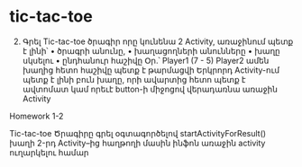 # tic-tac-toe
2. Գրել Tic-tac-toe ծրագիր որը կունենա 2 Activity,
առաջինում պետք է լինի՝
• ծրագրի անունը,
• խաղացողների անունները
• խաղը սկսելու
• ընդհանուր հաշիվը Օր.՝ Player1 (7 - 5) Player2
ամեն խաղից հետո հաշիվը պետք է թարմացվի
Երկրորդ Activity-ում պետք է լինի բուն խաղը, որի ավարտից հետո պետք է
ավտոմատ կամ որեւէ button-ի միջոցով վերադառնա առաջին Activity

Homework 1-2

Tic-tac-toe Ծրագիրը գրել օգտագործելով startActivityForResult() խաղի 2-րդ
Activity–ից հաղթողի մասին ինֆոն առաջին activity ուղարկելու համար

